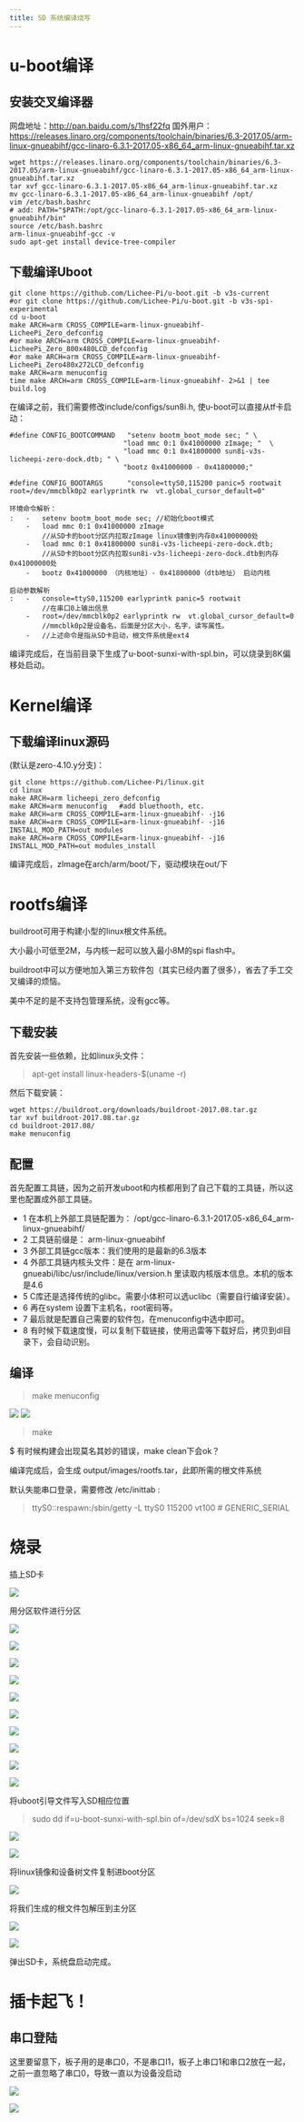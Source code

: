 ```yaml
---
title: SD 系统编译烧写
---
```


u-boot编译
=========

安装交叉编译器
------------

网盘地址：http://pan.baidu.com/s/1hsf22fq
国外用户：https://releases.linaro.org/components/toolchain/binaries/6.3-2017.05/arm-linux-gnueabihf/gcc-linaro-6.3.1-2017.05-x86_64_arm-linux-gnueabihf.tar.xz  

~~~~ {.sourceCode .sh}
wget https://releases.linaro.org/components/toolchain/binaries/6.3-2017.05/arm-linux-gnueabihf/gcc-linaro-6.3.1-2017.05-x86_64_arm-linux-gnueabihf.tar.xz
tar xvf gcc-linaro-6.3.1-2017.05-x86_64_arm-linux-gnueabihf.tar.xz
mv gcc-linaro-6.3.1-2017.05-x86_64_arm-linux-gnueabihf /opt/
vim /etc/bash.bashrc
# add: PATH="$PATH:/opt/gcc-linaro-6.3.1-2017.05-x86_64_arm-linux-gnueabihf/bin"
source /etc/bash.bashrc
arm-linux-gnueabihf-gcc -v
sudo apt-get install device-tree-compiler
~~~~

下载编译Uboot
------------
~~~~ {.sourceCode .sh}
git clone https://github.com/Lichee-Pi/u-boot.git -b v3s-current
#or git clone https://github.com/Lichee-Pi/u-boot.git -b v3s-spi-experimental
cd u-boot
make ARCH=arm CROSS_COMPILE=arm-linux-gnueabihf- LicheePi_Zero_defconfig
#or make ARCH=arm CROSS_COMPILE=arm-linux-gnueabihf- LicheePi_Zero_800x480LCD_defconfig
#or make ARCH=arm CROSS_COMPILE=arm-linux-gnueabihf- LicheePi_Zero480x272LCD_defconfig
make ARCH=arm menuconfig
time make ARCH=arm CROSS_COMPILE=arm-linux-gnueabihf- 2>&1 | tee build.log
~~~~

在编译之前，我们需要修改include/configs/sun8i.h, 使u-boot可以直接从tf卡启动：
~~~~ {.sourceCode .h}
#define CONFIG_BOOTCOMMAND   "setenv bootm_boot_mode sec; " \
                            "load mmc 0:1 0x41000000 zImage; "  \
                            "load mmc 0:1 0x41800000 sun8i-v3s-licheepi-zero-dock.dtb; " \
                            "bootz 0x41000000 - 0x41800000;"

#define CONFIG_BOOTARGS      "console=ttyS0,115200 panic=5 rootwait root=/dev/mmcblk0p2 earlyprintk rw  vt.global_cursor_default=0"
~~~~

    环境命令解析：
    :   -   setenv bootm_boot_mode sec; //初始化boot模式
        -   load mmc 0:1 0x41000000 zImage
            //从SD卡的boot分区内拉取zImage linux镜像到内存0x41000000处
        -   load mmc 0:1 0x41800000 sun8i-v3s-licheepi-zero-dock.dtb;
            //从SD卡的boot分区内拉取sun8i-v3s-licheepi-zero-dock.dtb到内存0x41000000处
        -   bootz 0x41000000 （内核地址）- 0x41800000（dtb地址） 启动内核

    启动参数解析
    :   -   console=ttyS0,115200 earlyprintk panic=5 rootwait
            //在串口0上输出信息
        -   root=/dev/mmcblk0p2 earlyprintk rw  vt.global_cursor_default=0
            //mmcblk0p2是设备名，后面是分区大小，名字，读写属性。
        -   //上述命令是指从SD卡启动，根文件系统是ext4

编译完成后，在当前目录下生成了u-boot-sunxi-with-spl.bin，可以烧录到8K偏移处启动。

Kernel编译
=========
下载编译linux源码
---------------
(默认是zero-4.10.y分支)：

~~~~ {.sourceCode .sh}
git clone https://github.com/Lichee-Pi/linux.git
cd linux
make ARCH=arm licheepi_zero_defconfig
make ARCH=arm menuconfig   #add bluethooth, etc.
make ARCH=arm CROSS_COMPILE=arm-linux-gnueabihf- -j16
make ARCH=arm CROSS_COMPILE=arm-linux-gnueabihf- -j16 INSTALL_MOD_PATH=out modules
make ARCH=arm CROSS_COMPILE=arm-linux-gnueabihf- -j16 INSTALL_MOD_PATH=out modules_install
~~~~
编译完成后，zImage在arch/arm/boot/下，驱动模块在out/下

rootfs编译
=========
buildroot可用于构建小型的linux根文件系统。

大小最小可低至2M，与内核一起可以放入最小8M的spi flash中。

buildroot中可以方便地加入第三方软件包（其实已经内置了很多），省去了手工交叉编译的烦恼。

美中不足的是不支持包管理系统，没有gcc等。

下载安装
-------
首先安装一些依赖，比如linux头文件：

>apt-get install linux-headers-$(uname -r)

然后下载安装：
~~~~ {.sourceCode .sh}
wget https://buildroot.org/downloads/buildroot-2017.08.tar.gz
tar xvf buildroot-2017.08.tar.gz
cd buildroot-2017.08/
make menuconfig
~~~~

配置
---
首先配置工具链，因为之前开发uboot和内核都用到了自己下载的工具链，所以这里也配置成外部工具链。


* 1 在本机上外部工具链配置为： /opt/gcc-linaro-6.3.1-2017.05-x86_64_arm-linux-gnueabihf/
* 2 工具链前缀是： arm-linux-gnueabihf
* 3 外部工具链gcc版本：我们使用的是最新的6.3版本
* 4 外部工具链内核头文件：是在 arm-linux-gnueabi/libc/usr/include/linux/version.h 里读取内核版本信息。本机的版本是4.6
* 5 C库还是选择传统的glibc。需要小体积可以选uclibc（需要自行编译安装）。
* 6 再在system 设置下主机名，root密码等。
* 7 最后就是配置自己需要的软件包，在menuconfig中选中即可。
* 8 有时候下载速度慢，可以复制下载链接，使用迅雷等下载好后，拷贝到dl目录下，会自动识别。

编译
---
> make menuconfig

![](https://img-blog.csdnimg.cn/20190511132948135.png?x-oss-process=image/watermark,type_ZmFuZ3poZW5naGVpdGk,shadow_10,text_aHR0cHM6Ly9ibG9nLmNzZG4ubmV0L0p1bjYyNg==,size_16,color_FFFFFF,t_70)
![](https://img-blog.csdnimg.cn/2019051113304589.png?x-oss-process=image/watermark,type_ZmFuZ3poZW5naGVpdGk,shadow_10,text_aHR0cHM6Ly9ibG9nLmNzZG4ubmV0L0p1bjYyNg==,size_16,color_FFFFFF,t_70)

> make

$ 有时候构建会出现莫名其妙的错误，make clean下会ok？

编译完成后，会生成 output/images/rootfs.tar，此即所需的根文件系统

默认失能串口登录，需要修改 /etc/inittab :
> ttyS0::respawn:/sbin/getty -L ttyS0 115200 vt100 # GENERIC_SERIAL

烧录
===
插上SD卡

![](https://img-blog.csdnimg.cn/20190510220723377.png)

用分区软件进行分区

![](https://img-blog.csdnimg.cn/20190510220759427.png)

![](https://img-blog.csdnimg.cn/20190510220819505.png?x-oss-process=image/watermark,type_ZmFuZ3poZW5naGVpdGk,shadow_10,text_aHR0cHM6Ly9ibG9nLmNzZG4ubmV0L0p1bjYyNg==,size_16,color_FFFFFF,t_70)

![](https://img-blog.csdnimg.cn/20190510220841298.png?x-oss-process=image/watermark,type_ZmFuZ3poZW5naGVpdGk,shadow_10,text_aHR0cHM6Ly9ibG9nLmNzZG4ubmV0L0p1bjYyNg==,size_16,color_FFFFFF,t_70)

![](https://img-blog.csdnimg.cn/20190510220925512.png?x-oss-process=image/watermark,type_ZmFuZ3poZW5naGVpdGk,shadow_10,text_aHR0cHM6Ly9ibG9nLmNzZG4ubmV0L0p1bjYyNg==,size_16,color_FFFFFF,t_70)

![](https://img-blog.csdnimg.cn/20190510220947383.png?x-oss-process=image/watermark,type_ZmFuZ3poZW5naGVpdGk,shadow_10,text_aHR0cHM6Ly9ibG9nLmNzZG4ubmV0L0p1bjYyNg==,size_16,color_FFFFFF,t_70)

![](https://img-blog.csdnimg.cn/20190510221013249.png?x-oss-process=image/watermark,type_ZmFuZ3poZW5naGVpdGk,shadow_10,text_aHR0cHM6Ly9ibG9nLmNzZG4ubmV0L0p1bjYyNg==,size_16,color_FFFFFF,t_70)

![](https://img-blog.csdnimg.cn/20190510221031234.png?x-oss-process=image/watermark,type_ZmFuZ3poZW5naGVpdGk,shadow_10,text_aHR0cHM6Ly9ibG9nLmNzZG4ubmV0L0p1bjYyNg==,size_16,color_FFFFFF,t_70)

![](https://img-blog.csdnimg.cn/20190510221103462.png?x-oss-process=image/watermark,type_ZmFuZ3poZW5naGVpdGk,shadow_10,text_aHR0cHM6Ly9ibG9nLmNzZG4ubmV0L0p1bjYyNg==,size_16,color_FFFFFF,t_70)

![](https://img-blog.csdnimg.cn/20190510221115664.png?x-oss-process=image/watermark,type_ZmFuZ3poZW5naGVpdGk,shadow_10,text_aHR0cHM6Ly9ibG9nLmNzZG4ubmV0L0p1bjYyNg==,size_16,color_FFFFFF,t_70)

![](https://img-blog.csdnimg.cn/20190510221144802.png?x-oss-process=image/watermark,type_ZmFuZ3poZW5naGVpdGk,shadow_10,text_aHR0cHM6Ly9ibG9nLmNzZG4ubmV0L0p1bjYyNg==,size_16,color_FFFFFF,t_70)

将uboot引导文件写入SD相应位置
> sudo dd if=u-boot-sunxi-with-spl.bin of=/dev/sdX bs=1024 seek=8

![](https://img-blog.csdnimg.cn/20190510221336847.png?x-oss-process=image/watermark,type_ZmFuZ3poZW5naGVpdGk,shadow_10,text_aHR0cHM6Ly9ibG9nLmNzZG4ubmV0L0p1bjYyNg==,size_16,color_FFFFFF,t_70)

![](https://img-blog.csdnimg.cn/20190510221437146.png)

将linux镜像和设备树文件复制进boot分区

![](https://img-blog.csdnimg.cn/20190510221510705.png?x-oss-process=image/watermark,type_ZmFuZ3poZW5naGVpdGk,shadow_10,text_aHR0cHM6Ly9ibG9nLmNzZG4ubmV0L0p1bjYyNg==,size_16,color_FFFFFF,t_70)

将我们生成的根文件包解压到主分区

![](https://img-blog.csdnimg.cn/20190510222318944.png?x-oss-process=image/watermark,type_ZmFuZ3poZW5naGVpdGk,shadow_10,text_aHR0cHM6Ly9ibG9nLmNzZG4ubmV0L0p1bjYyNg==,size_16,color_FFFFFF,t_70)

![](https://img-blog.csdnimg.cn/20190510222350188.png?x-oss-process=image/watermark,type_ZmFuZ3poZW5naGVpdGk,shadow_10,text_aHR0cHM6Ly9ibG9nLmNzZG4ubmV0L0p1bjYyNg==,size_16,color_FFFFFF,t_70)

弹出SD卡，系统盘启动完成。

插卡起飞！
=======

串口登陆
------
这里要留意下，板子用的是串口0，不是串口I1，板子上串口1和串口2放在一起，之前一直忽略了串口0，导致一直以为设备没启动

![](https://img-blog.csdnimg.cn/20190511133122919.png?x-oss-process=image/watermark,type_ZmFuZ3poZW5naGVpdGk,shadow_10,text_aHR0cHM6Ly9ibG9nLmNzZG4ubmV0L0p1bjYyNg==,size_16,color_FFFFFF,t_70)

![](https://img-blog.csdnimg.cn/20190511133202574.png?x-oss-process=image/watermark,type_ZmFuZ3poZW5naGVpdGk,shadow_10,text_aHR0cHM6Ly9ibG9nLmNzZG4ubmV0L0p1bjYyNg==,size_16,color_FFFFFF,t_70)
